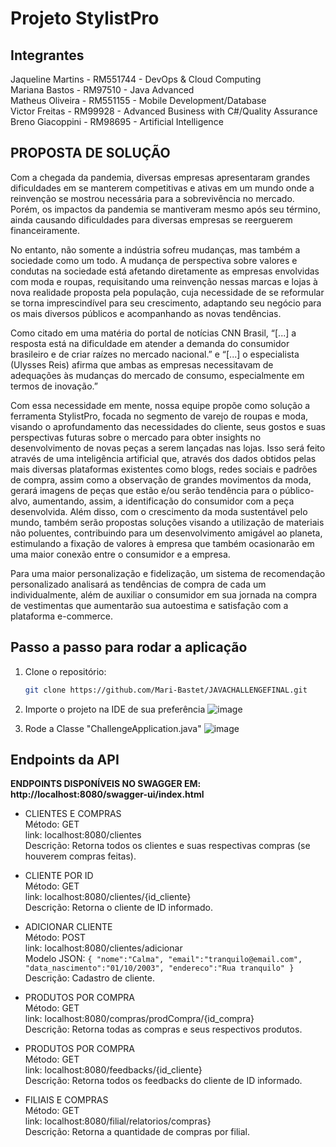 # Projeto StylistPro

## Integrantes
Jaqueline Martins - RM551744 - DevOps & Cloud Computing <br>
Mariana Bastos    - RM97510  - Java Advanced <br>
Matheus Oliveira  - RM551155 - Mobile Development/Database <br>
Victor Freitas    - RM99928  - Advanced Business with C#/Quality Assurance<br>
Breno Giacoppini  - RM98695  - Artificial Intelligence <br>

## PROPOSTA DE SOLUÇÃO
Com a chegada da pandemia, diversas empresas apresentaram grandes
dificuldades em se manterem competitivas e ativas em um mundo onde a
reinvenção se mostrou necessária para a sobrevivência no mercado. Porém, os
impactos da pandemia se mantiveram mesmo após seu término, ainda
causando dificuldades para diversas empresas se reerguerem financeiramente.<br>

No entanto, não somente a indústria sofreu mudanças, mas também a
sociedade como um todo. A mudança de perspectiva sobre valores e condutas
na sociedade está afetando diretamente as empresas envolvidas com moda e
roupas, requisitando uma reinvenção nessas marcas e lojas à nova realidade
proposta pela população, cuja necessidade de se reformular se torna
imprescindível para seu crescimento, adaptando seu negócio para os mais
diversos públicos e acompanhando as novas tendências.<br>

Como citado em uma matéria do portal de notícias CNN Brasil, “[...] a resposta
está na dificuldade em atender a demanda do consumidor brasileiro e de criar
raízes no mercado nacional.” e “[...] o especialista (Ulysses Reis) afirma que
ambas as empresas necessitavam de adequações às mudanças do mercado de
consumo, especialmente em termos de inovação.”<br>

Com essa necessidade em mente, nossa equipe propõe como solução a
ferramenta StylistPro, focada no segmento de varejo de roupas e moda,
visando o aprofundamento das necessidades do cliente, seus gostos e suas
perspectivas futuras sobre o mercado para obter insights no desenvolvimento
de novas peças a serem lançadas nas lojas. Isso será feito através de uma
inteligência artificial que, através dos dados obtidos pelas mais diversas
plataformas existentes como blogs, redes sociais e padrões de compra, assim
como a observação de grandes movimentos da moda, gerará imagens de peças
que estão e/ou serão tendência para o público-alvo, aumentando, assim, a
identificação do consumidor com a peça desenvolvida. Além disso, com o
crescimento da moda sustentável pelo mundo, também serão propostas
soluções visando a utilização de materiais não poluentes, contribuindo para um
desenvolvimento amigável ao planeta, estimulando a fixação de valores à
empresa que também ocasionarão em uma maior conexão entre o consumidor
e a empresa.<br>

Para uma maior personalização e fidelização, um sistema de recomendação
personalizado analisará as tendências de compra de cada um individualmente,
além de auxiliar o consumidor em sua jornada na compra de vestimentas que
aumentarão sua autoestima e satisfação com a plataforma e-commerce.

## Passo a passo para rodar a aplicação

1. Clone o repositório:

    ```bash
    git clone https://github.com/Mari-Bastet/JAVACHALLENGEFINAL.git
    ```

2. Importe o projeto na IDE de sua preferência
   ![image](https://github.com/Mari-Bastet/JAVACHALLENGEFINAL/assets/82931897/fbc29d9e-e3c6-462e-ac69-9dfbbf20821c)

3. Rode a Classe "ChallengeApplication.java"
![image](https://github.com/Mari-Bastet/JAVACHALLENGEFINAL/assets/82931897/2908161a-c66a-4491-9dae-ed100b67961e)

## Endpoints da API
__ENDPOINTS DISPONÍVEIS NO SWAGGER EM: http://localhost:8080/swagger-ui/index.html__
- CLIENTES E COMPRAS <br>
 Método: GET <br>
 link: localhost:8080/clientes <br>
 Descrição: Retorna todos os clientes e suas respectivas compras (se houverem compras feitas). <br>

 - CLIENTE POR ID <br>
 Método: GET <br>
 link: localhost:8080/clientes/{id_cliente} <br>
 Descrição: Retorna o cliente de ID informado. <br>

- ADICIONAR CLIENTE <br>
 Método: POST <br>
 link: localhost:8080/clientes/adicionar <br>
 Modelo JSON: ``` {
    "nome":"Calma",
    "email":"tranquilo@email.com",
    "data_nascimento":"01/10/2003",
    "endereco":"Rua tranquilo"
} ``` <br>
 Descrição: Cadastro de cliente. <br>

- PRODUTOS POR COMPRA <br>
 Método: GET <br>
 link: localhost:8080/compras/prodCompra/{id_compra} <br>
 Descrição: Retorna todas as compras e seus respectivos produtos. <br>

 - PRODUTOS POR COMPRA <br>
 Método: GET <br>
 link: localhost:8080/feedbacks/{id_cliente} <br>
 Descrição: Retorna todos os feedbacks do cliente de ID informado. <br>

 - FILIAIS E COMPRAS <br>
 Método: GET <br>
 link: localhost:8080/filial/relatorios/compras} <br>
 Descrição: Retorna a quantidade de compras por filial. <br>
 
 
  
